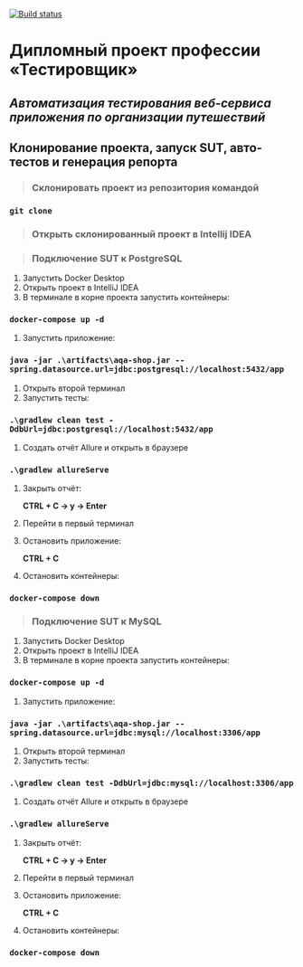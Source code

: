 
[![Build status](https://ci.appveyor.com/api/projects/status/1apkspc2sa4rnknl?svg=true)](https://ci.appveyor.com/project/FirstBlackList/diplom)
# __Дипломный проект профессии «Тестировщик»__
## *__Автоматизация тестирования веб-сервиса приложения по организации путешествий__*

## Клонирование проекта, запуск SUT, авто-тестов и генерация репорта

>### Склонировать проект из репозитория командой 

### `git clone`

>### Открыть склонированный проект в Intellij IDEA

>### Подключение SUT к PostgreSQL

1. Запустить Docker Desktop 
1. Открыть проект в IntelliJ IDEA
1. В терминале в корне проекта запустить контейнеры:

### __`docker-compose up -d`__
1. Запустить приложение:

### __`java -jar .\artifacts\aqa-shop.jar --spring.datasource.url=jdbc:postgresql://localhost:5432/app`__
1. Открыть второй терминал
1. Запустить тесты:

### __`.\gradlew clean test -DdbUrl=jdbc:postgresql://localhost:5432/app`__
1. Создать отчёт Allure и открыть в браузере

### __`.\gradlew allureServe`__
1. Закрыть отчёт:

   **CTRL + C -> y -> Enter**
1. Перейти в первый терминал
1. Остановить приложение:

   **CTRL + C**
1. Остановить контейнеры:

### __`docker-compose down`__
   </a>

>### Подключение SUT к MySQL

1. Запустить Docker Desktop
1. Открыть проект в IntelliJ IDEA
1. В терминале в корне проекта запустить контейнеры:

### __`docker-compose up -d`__
1. Запустить приложение:

### __`java -jar .\artifacts\aqa-shop.jar --spring.datasource.url=jdbc:mysql://localhost:3306/app`__
1. Открыть второй терминал
1. Запустить тесты:

### __`.\gradlew clean test -DdbUrl=jdbc:mysql://localhost:3306/app`__
1. Создать отчёт Allure и открыть в браузере

### __`.\gradlew allureServe`__
1. Закрыть отчёт:

   **CTRL + C -> y -> Enter**
1. Перейти в первый терминал
1. Остановить приложение:

   **CTRL + C**
1. Остановить контейнеры:

### __`docker-compose down`__
   </a>
